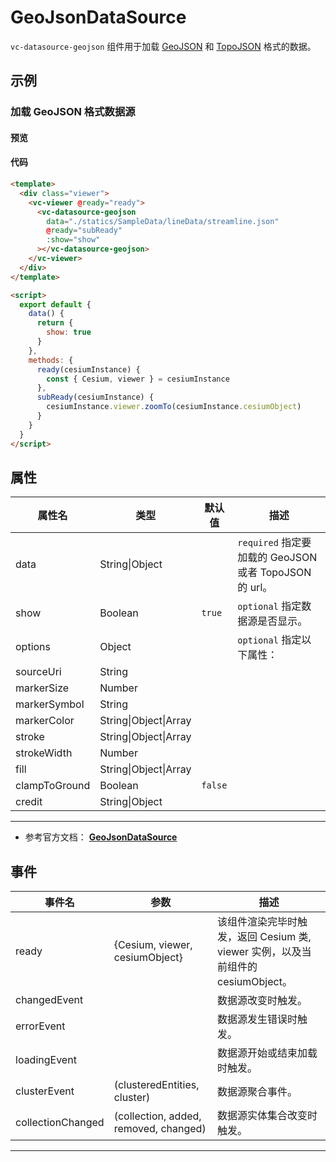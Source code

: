 # GeoJsonDataSource

`vc-datasource-geojson` 组件用于加载 [GeoJSON](https://geojson.org/) 和 [TopoJSON](https://github.com/topojson/topojson) 格式的数据。

## 示例

### 加载 GeoJSON 格式数据源

#### 预览

<doc-preview>
  <template>
    <div class="viewer">
      <vc-viewer @ready="ready">
        <vc-datasource-geojson
          data="./statics/SampleData/lineData/streamline.json"
          @ready="subReady"
          :show="show"
          :options="options"
          ref="ds"
        ></vc-datasource-geojson>
      </vc-viewer>
    </div>
  </template>

  <script>
    export default {
      data() {
        return {
          show: true,
          options: {
            stroke: 'red'
          },
        }
      },
      methods: {
        ready(cesiumInstance) {
          const { Cesium, viewer } = cesiumInstance
        },
        subReady(cesiumInstance) {
          cesiumInstance.viewer.zoomTo(cesiumInstance.cesiumObject)
        }
      }
    }
  </script>
</doc-preview>

#### 代码

```html
<template>
  <div class="viewer">
    <vc-viewer @ready="ready">
      <vc-datasource-geojson
        data="./statics/SampleData/lineData/streamline.json"
        @ready="subReady"
        :show="show"
      ></vc-datasource-geojson>
    </vc-viewer>
  </div>
</template>

<script>
  export default {
    data() {
      return {
        show: true
      }
    },
    methods: {
      ready(cesiumInstance) {
        const { Cesium, viewer } = cesiumInstance
      },
      subReady(cesiumInstance) {
        cesiumInstance.viewer.zoomTo(cesiumInstance.cesiumObject)
      }
    }
  }
</script>
```

## 属性

| 属性名        | 类型                  | 默认值  | 描述                                                   |
| ------------- | --------------------- | ------- | ------------------------------------------------------ |
| data          | String\|Object        |         | `required` 指定要加载的 GeoJSON 或者 TopoJSON 的 url。 |
| show          | Boolean               | `true`  | `optional` 指定数据源是否显示。                        |
| options       | Object                |         | `optional` 指定以下属性：                              |
| sourceUri     | String                |         |                                                        |
| markerSize    | Number                |         |                                                        |
| markerSymbol  | String                |         |                                                        |
| markerColor   | String\|Object\|Array |         |                                                        |
| stroke        | String\|Object\|Array |         |                                                        |
| strokeWidth   | Number                |         |                                                        |
| fill          | String\|Object\|Array |         |                                                        |
| clampToGround | Boolean               | `false` |                                                        |
| credit        | String\|Object        |         |                                                        |

---

- 参考官方文档： **[GeoJsonDataSource](https://cesium.com/docs/cesiumjs-ref-doc/GeoJsonDataSource.html)**

## 事件

| 事件名       | 参数                           | 描述                                                                             |
| ------------ | ------------------------------ | -------------------------------------------------------------------------------- |
| ready        | {Cesium, viewer, cesiumObject} | 该组件渲染完毕时触发，返回 Cesium 类, viewer 实例，以及当前组件的 cesiumObject。 |
| changedEvent |                                | 数据源改变时触发。                                                               |
| errorEvent   |                                | 数据源发生错误时触发。                                                           |
| loadingEvent |                                | 数据源开始或结束加载时触发。                                                     |
| clusterEvent      | (clusteredEntities, cluster)          | 数据源聚合事件。                                                                 |
| collectionChanged | (collection, added, removed, changed) | 数据源实体集合改变时触发。                                                       |
---
